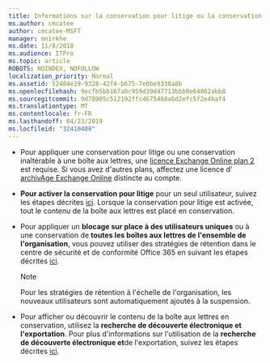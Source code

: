 ```yaml
---
title: Informations sur la conservation pour litige ou la conservation inaltérable
ms.author: cmcatee
author: cmcatee-MSFT
manager: mnirkhe
ms.date: 11/8/2018
ms.audience: ITPro
ms.topic: article
ROBOTS: NOINDEX, NOFOLLOW
localization_priority: Normal
ms.assetid: 52484e19-9328-42f4-b675-7e0be9338a8b
ms.openlocfilehash: 9ecfb5bb167a0c959d39d47713bbb0e64862abb8
ms.sourcegitcommit: 9d78905c512192ffc4675468abd2efc5f2e4baf4
ms.translationtype: MT
ms.contentlocale: fr-FR
ms.lasthandoff: 04/23/2019
ms.locfileid: "32410408"
---
```

- Pour appliquer une conservation pour litige ou une conservation inaltérable à une boîte aux lettres, une [licence Exchange Online plan 2](https://docs.microsoft.com/office365/servicedescriptions/office-365-platform-service-description/office-365-plan-options) est requise. Si vous avez d'autres plans, affectez une licence d' [archivAge Exchange Online](https://docs.microsoft.com/office365/servicedescriptions/exchange-online-archiving-service-description/exchange-online-archiving-service-description) distincte au compte. 
    
- **Pour activer la conservation pour litige** pour un seul utilisateur, suivez les étapes décrites [ici](https://docs.microsoft.com/office365/SecurityCompliance/place-a-mailbox-on-litigation-hold). Lorsque la conservation pour litige est activée, tout le contenu de la boîte aux lettres est placé en conservation.
    
- Pour appliquer un **blocage sur place à des utilisateurs uniques** ou à une conservation de **toutes les boîtes aux lettres de l'ensemble de l'organisation**, vous pouvez utiliser des stratégies de rétention dans le centre de sécurité et de conformité Office 365 en suivant les étapes décrites [ici](https://docs.microsoft.com/Office365/securitycompliance/retention-policies ).
    
    > [!NOTE]
    > Pour les stratégies de rétention à l'échelle de l'organisation, les nouveaux utilisateurs sont automatiquement ajoutés à la suspension. 
  
- Pour afficher ou découvrir le contenu de la boîte aux lettres en conservation, utilisez la **recherche de découverte électronique et l'exportation**. Pour plus d'informations sur l'utilisation de la **recherche de découverte électronique et**de l'exportation, suivez les étapes décrites [ici](https://docs.microsoft.com/office365/securitycompliance/export-search-results).
    

